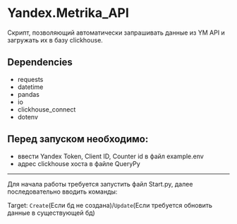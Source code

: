 # Yandex.Metrika_API
Скрипт, позволяющий автоматически запрашивать данные из YM API и загружать их в базу clickhouse.
## Dependencies
- requests
- datetime
- pandas
- io
- clickhouse_connect
- dotenv
  
## Перед запуском необходимо:
- ввести Yandex Token, Client ID, Counter id в файл example.env
- адрес clickhouse хоста в файле QueryPy
----------------
Для начала работы требуется запустить файл Start.py, далее последовательно вводить команды:

Target: `Create`(Если бд не создана)/`Update`(Если требуется обновить данные в существующей бд)
